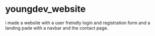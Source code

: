 # youngdev_website
i  made a website with a user freindly  login and registration form and a landing pade with a navbar and the contact page.
